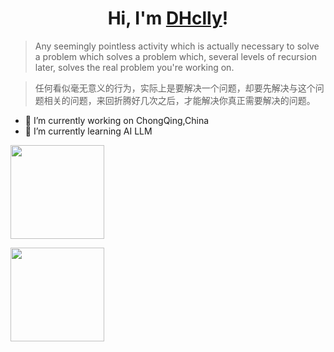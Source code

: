 <!--
**DHclly/dhclly** is a ✨ _special_ ✨ repository because its `README.md` (this file) appears on your GitHub profile.

Here are some ideas to get you started:

- 🔭 I’m currently working on ...
- 🌱 I’m currently learning ...
- 👯 I’m looking to collaborate on ...
- 🤔 I’m looking for help with ...
- 💬 Ask me about ...
- 📫 How to reach me: ...
- 😄 Pronouns: ...
- ⚡ Fun fact: ...
-->

<h1 align="center">Hi, I'm <a href="https://icedog.top/" target="_blank">DHclly</a>!</h1>

> Any seemingly pointless activity which is actually necessary to solve a problem which solves a problem which, several levels of recursion later, solves the real problem you're working on.

> 任何看似毫无意义的行为，实际上是要解决一个问题，却要先解决与这个问题相关的问题，来回折腾好几次之后，才能解决你真正需要解决的问题。

- 🔭 I’m currently working on ChongQing,China
- 🌱 I’m currently learning AI LLM

<p align="center">
  <p>
    <img height="150px" src="https://github-readme-stats.vercel.app/api?username=dhclly&title_color=81A1C1&icon_color=81A1C1&text_color=333&bg_color=ffffff&show_icons=true&count_private=true&hide=issues" />
  </p>
  <p>
    <img height="150px" src="https://github-readme-stats.vercel.app/api/top-langs/?username=dhclly&layout=compact&title_color=81A1C1&bg_color=ffffff" />
  </p>
</p>
